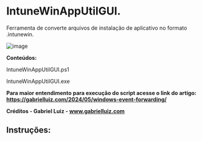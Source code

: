 # IntuneWinAppUtilGUI.
Ferramenta de converte arquivos de instalação de aplicativo no formato .intunewin.

![image](https://github.com/user-attachments/assets/373ae7f2-6a07-4e2d-90f5-aec8c01c2221)

**Conteúdos:**

IntuneWinAppUtilGUI.ps1

IntuneWinAppUtilGUI.exe

**Para maior entendimento para execução do script acesse o link do artigo: https://gabrielluiz.com/2024/05/windows-event-forwarding/**

**Créditos - Gabriel Luiz - www.gabrielluiz.com**


## **Instruções:**
